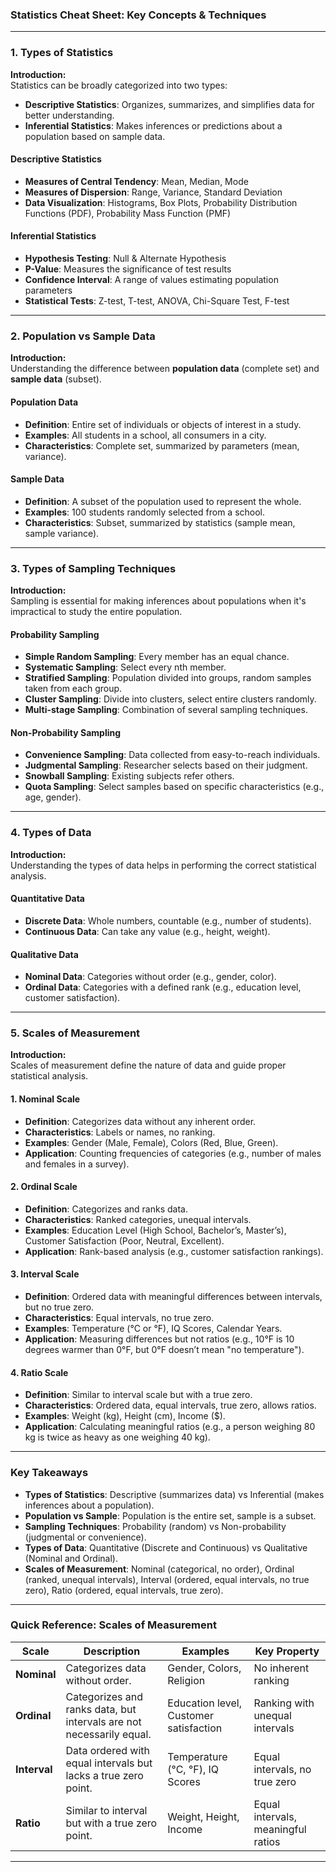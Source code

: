 ### **Statistics Cheat Sheet: Key Concepts & Techniques**

---

### **1. Types of Statistics**

**Introduction:**  
Statistics can be broadly categorized into two types:

- **Descriptive Statistics**: Organizes, summarizes, and simplifies data for better understanding.
- **Inferential Statistics**: Makes inferences or predictions about a population based on sample data.

#### **Descriptive Statistics**  
- **Measures of Central Tendency**: Mean, Median, Mode
- **Measures of Dispersion**: Range, Variance, Standard Deviation
- **Data Visualization**: Histograms, Box Plots, Probability Distribution Functions (PDF), Probability Mass Function (PMF)

#### **Inferential Statistics**  
- **Hypothesis Testing**: Null & Alternate Hypothesis
- **P-Value**: Measures the significance of test results
- **Confidence Interval**: A range of values estimating population parameters
- **Statistical Tests**: Z-test, T-test, ANOVA, Chi-Square Test, F-test

---

### **2. Population vs Sample Data**

**Introduction:**  
Understanding the difference between **population data** (complete set) and **sample data** (subset).

#### **Population Data**  
- **Definition**: Entire set of individuals or objects of interest in a study.
- **Examples**: All students in a school, all consumers in a city.
- **Characteristics**: Complete set, summarized by parameters (mean, variance).

#### **Sample Data**  
- **Definition**: A subset of the population used to represent the whole.
- **Examples**: 100 students randomly selected from a school.
- **Characteristics**: Subset, summarized by statistics (sample mean, sample variance).

---

### **3. Types of Sampling Techniques**

**Introduction:**  
Sampling is essential for making inferences about populations when it's impractical to study the entire population.

#### **Probability Sampling**  
- **Simple Random Sampling**: Every member has an equal chance.
- **Systematic Sampling**: Select every nth member.
- **Stratified Sampling**: Population divided into groups, random samples taken from each group.
- **Cluster Sampling**: Divide into clusters, select entire clusters randomly.
- **Multi-stage Sampling**: Combination of several sampling techniques.

#### **Non-Probability Sampling**  
- **Convenience Sampling**: Data collected from easy-to-reach individuals.
- **Judgmental Sampling**: Researcher selects based on their judgment.
- **Snowball Sampling**: Existing subjects refer others.
- **Quota Sampling**: Select samples based on specific characteristics (e.g., age, gender).

---

### **4. Types of Data**

**Introduction:**  
Understanding the types of data helps in performing the correct statistical analysis.

#### **Quantitative Data**  
- **Discrete Data**: Whole numbers, countable (e.g., number of students).
- **Continuous Data**: Can take any value (e.g., height, weight).

#### **Qualitative Data**  
- **Nominal Data**: Categories without order (e.g., gender, color).
- **Ordinal Data**: Categories with a defined rank (e.g., education level, customer satisfaction).

---

### **5. Scales of Measurement**

**Introduction:**  
Scales of measurement define the nature of data and guide proper statistical analysis.

#### **1. Nominal Scale**
- **Definition**: Categorizes data without any inherent order.
- **Characteristics**: Labels or names, no ranking.
- **Examples**: Gender (Male, Female), Colors (Red, Blue, Green).
- **Application**: Counting frequencies of categories (e.g., number of males and females in a survey).

#### **2. Ordinal Scale**
- **Definition**: Categorizes and ranks data.
- **Characteristics**: Ranked categories, unequal intervals.
- **Examples**: Education Level (High School, Bachelor’s, Master’s), Customer Satisfaction (Poor, Neutral, Excellent).
- **Application**: Rank-based analysis (e.g., customer satisfaction rankings).

#### **3. Interval Scale**
- **Definition**: Ordered data with meaningful differences between intervals, but no true zero.
- **Characteristics**: Equal intervals, no true zero.
- **Examples**: Temperature (°C or °F), IQ Scores, Calendar Years.
- **Application**: Measuring differences but not ratios (e.g., 10°F is 10 degrees warmer than 0°F, but 0°F doesn’t mean "no temperature").

#### **4. Ratio Scale**
- **Definition**: Similar to interval scale but with a true zero.
- **Characteristics**: Ordered data, equal intervals, true zero, allows ratios.
- **Examples**: Weight (kg), Height (cm), Income ($).
- **Application**: Calculating meaningful ratios (e.g., a person weighing 80 kg is twice as heavy as one weighing 40 kg).

---

### **Key Takeaways**

- **Types of Statistics**: Descriptive (summarizes data) vs Inferential (makes inferences about a population).
- **Population vs Sample**: Population is the entire set, sample is a subset.
- **Sampling Techniques**: Probability (random) vs Non-probability (judgmental or convenience).
- **Types of Data**: Quantitative (Discrete and Continuous) vs Qualitative (Nominal and Ordinal).
- **Scales of Measurement**: Nominal (categorical, no order), Ordinal (ranked, unequal intervals), Interval (ordered, equal intervals, no true zero), Ratio (ordered, equal intervals, true zero).

---

### **Quick Reference: Scales of Measurement**

| **Scale**            | **Description**                                                                 | **Examples**                           | **Key Property**                          |
|----------------------|---------------------------------------------------------------------------------|----------------------------------------|--------------------------------------------|
| **Nominal**          | Categorizes data without order.                                                  | Gender, Colors, Religion              | No inherent ranking                        |
| **Ordinal**          | Categorizes and ranks data, but intervals are not necessarily equal.            | Education level, Customer satisfaction | Ranking with unequal intervals             |
| **Interval**         | Data ordered with equal intervals but lacks a true zero point.                  | Temperature (°C, °F), IQ Scores        | Equal intervals, no true zero             |
| **Ratio**            | Similar to interval but with a true zero point.                                | Weight, Height, Income                | Equal intervals, meaningful ratios         |

---
